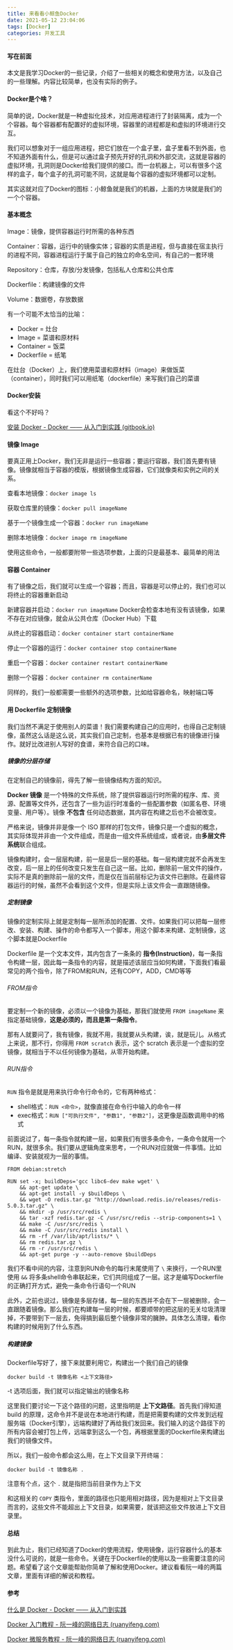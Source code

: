 ```yaml
---
title: 来看看小鲸鱼Docker
date: 2021-05-12 23:04:06
tags: [Docker]
categories: 开发工具
---
```

#### 写在前面

本文是我学习Docker的一些记录，介绍了一些相关的概念和使用方法，以及自己的一些理解。内容比较简单，也没有实际的例子。

#### Docker是个啥？

简单的说，Docker就是一种虚拟化技术，对应用进程进行了封装隔离，成为一个个容器。每个容器都有配置好的虚拟环境，容器里的进程都是和虚拟的环境进行交互。

我们可以想象对于一组应用进程，把它们放在一个盒子里，盒子里看不到外面，也不知道外面有什么，但是可以通过盒子预先开好的孔洞和外部交流，这就是容器的虚拟环境，孔洞则是Docker给我们提供的接口。而一台机器上，可以有很多个这样的盒子，每个盒子的孔洞可能不同，这就是每个容器的虚拟环境都可以定制。

其实这就对应了Docker的图标：小鲸鱼就是我们的机器，上面的方块就是我们的一个个容器。

#### 基本概念

Image：镜像，提供容器运行时所需的各种东西

Container：容器，运行中的镜像实体；容器的实质是进程，但与直接在宿主执行的进程不同，容器进程运行于属于自己的独立的命名空间，有自己的一套环境

Repository：仓库，存放/分发镜像，包括私人仓库和公共仓库

Dockerfile：构建镜像的文件

Volume：数据卷，存放数据

有一个可能不太恰当的比喻：

- Docker = 灶台
- Image = 菜谱和原材料
- Container = 饭菜
- Dockerfile = 纸笔

在灶台（Docker）上，我们使用菜谱和原材料（image）来做饭菜（container），同时我们可以用纸笔（dockerfile）来写我们自己的菜谱



#### Docker安装

看这个不好吗？

[安装 Docker - Docker —— 从入门到实践 (gitbook.io)](https://yeasy.gitbook.io/docker_practice/install)



#### 镜像 Image

要真正用上Docker，我们无非是运行一些容器；要运行容器，我们首先要有镜像。镜像就相当于容器的模版，根据镜像生成容器，它们就像类和实例之间的关系。

查看本地镜像：`docker image ls`

获取仓库里的镜像：`docker pull imageName`

基于一个镜像生成一个容器：`docker run imageName`

删除本地镜像：`docker image rm imageName`

使用这些命令，一般都要附带一些选项参数，上面的只是最基本、最简单的用法



#### 容器 Container

有了镜像之后，我们就可以生成一个容器；而且，容器是可以停止的，我们也可以将终止的容器重新启动

新建容器并启动：`docker run imageName`
Docker会检查本地有没有该镜像，如果不存在对应镜像，就会从公共仓库（Docker Hub）下载

从终止的容器启动：`docker container start containerName`

停止一个容器的运行：`docker container stop containerName`

重启一个容器：`docker container restart containerName`

删除一个容器：`docker container rm containerName`

同样的，我们一般都需要一些额外的选项参数，比如给容器命名，映射端口等



#### 用 Dockerfile 定制镜像

我们当然不满足于使用别人的菜谱！我们需要构建自己的应用时，也得自己定制镜像，虽然这么话是这么说，其实我们自己定制，也基本是根据已有的镜像进行操作。就好比改进别人写好的食谱，来符合自己的口味。

##### 镜像的分层存储

在定制自己的镜像前，得先了解一些镜像结构方面的知识。

**Docker 镜像** 是一个特殊的文件系统，除了提供容器运行时所需的程序、库、资源、配置等文件外，还包含了一些为运行时准备的一些配置参数（如匿名卷、环境变量、用户等）。镜像 **不包含** 任何动态数据，其内容在构建之后也不会被改变。

严格来说，镜像并非是像一个 ISO 那样的打包文件，镜像只是一个虚拟的概念，其实际体现并非由一个文件组成，而是由一组文件系统组成，或者说，由**多层文件系统**联合组成。

镜像构建时，会一层层构建，前一层是后一层的基础。每一层构建完就不会再发生改变，后一层上的任何改变只发生在自己这一层。比如，删除前一层文件的操作，实际不是真的删除前一层的文件，而是仅在当前层标记为该文件已删除。在最终容器运行的时候，虽然不会看到这个文件，但是实际上该文件会一直跟随镜像。

##### 定制镜像

镜像的定制实际上就是定制每一层所添加的配置、文件。如果我们可以把每一层修改、安装、构建、操作的命令都写入一个脚本，用这个脚本来构建、定制镜像，这个脚本就是Dockerfile

Dockerfile 是一个文本文件，其内包含了一条条的 **指令(Instruction)**，每一条指令构建一层，因此每一条指令的内容，就是描述该层应当如何构建，下面我们看最常见的两个指令，除了FROM和RUN，还有COPY，ADD，CMD等等

###### FROM指令

要定制一个新的镜像，必须以一个镜像为基础，那我们就使用 `FROM imageName` 来指定基础镜像，**这是必须的，而且是第一条指令**。

那有人就要问了，我有镜像，我就不用，我就要从头构建，诶，就是玩儿。从格式上来说，那不行，你得用 `FROM scratch` 表示，这个 scratch 表示是一个虚拟的空镜像，就相当于不以任何镜像为基础，从零开始构建。

###### RUN指令

`RUN` 指令是就是用来执行命令行命令的，它有两种格式：

- shell格式：`RUN <命令>`，就像直接在命令行中输入的命令一样
- exec格式：`RUN ["可执行文件", "参数1", "参数2"]`，这更像是函数调用中的格式

前面说过了，每一条指令就构建一层，如果我们有很多条命令，一条命令就用一个RUN，就很多余。我们要从逻辑角度来思考，一个RUN对应就做一件事情。比如编译、安装就视为一层的事情。

```shell
FROM debian:stretch

RUN set -x; buildDeps='gcc libc6-dev make wget' \
    && apt-get update \
    && apt-get install -y $buildDeps \
    && wget -O redis.tar.gz "http://download.redis.io/releases/redis-5.0.3.tar.gz" \
    && mkdir -p /usr/src/redis \
    && tar -xzf redis.tar.gz -C /usr/src/redis --strip-components=1 \
    && make -C /usr/src/redis \
    && make -C /usr/src/redis install \
    && rm -rf /var/lib/apt/lists/* \
    && rm redis.tar.gz \
    && rm -r /usr/src/redis \
    && apt-get purge -y --auto-remove $buildDeps
```

我们不看中间的内容，注意到RUN命令的每行末尾使用了 `\` 来换行，一个RUN里使用 `&&` 将多条shell命令串联起来，它们共同组成了一层。这才是编写Dockerfile的正确打开方式，避免一条命令行语句一个RUN

此外，之前也说过，镜像是多层存储，每一层的东西并不会在下一层被删除，会一直跟随着镜像。那么我们在构建每一层的时候，都要顺带的把这层的无关垃圾清理掉，不要带到下一层去，免得搞到最后整个镜像非常的臃肿。具体怎么清理，看你构建的时候用到了什么东西。

##### 构建镜像

Dockerfile写好了，接下来就要利用它，构建出一个我们自己的镜像

`docker build -t 镜像名称 <上下文路径>`

-t 选项后面，我们就可以指定输出的镜像名称

这里我们要讨论一下这个路径的问题，这里指明是 **上下文路径**。首先我们得知道 build 的原理，这命令并不是说在本地进行构建，而是把需要构建的文件发到远程服务端（Docker引擎），远端构建好了再给我们发回来。我们输入的这个路径下的所有内容会被打包上传，远端拿到这么一个包，再根据里面的Dockerfile来构建出我们的镜像文件。

所以，我们一般命令都会这么用，在上下文目录下开终端：

```shell
docker build -t 镜像名称 .
```

注意有个点，这个 `.` 就是指把当前目录作为上下文

和这相关的 `COPY` 类指令，里面的路径也只能用相对路径，因为是相对上下文目录而言的，这些文件不能超出上下文目录，如果需要，就该把这些文件放进上下文目录里。

#### 总结

到此为止，我们已经知道了Docker的使用流程，使用镜像，运行容器什么的基本没什么可说的，就是一些命令。关键在于Dockerfile的使用以及一些需要注意的问题。希望看了这个文章能帮助你简单了解和使用Docker。建议看看阮一峰的两篇文章，里面有详细的解说和教程。

#### 参考

[什么是 Docker - Docker —— 从入门到实践](https://yeasy.gitbook.io/docker_practice/introduction/what) 

[Docker 入门教程 - 阮一峰的网络日志 (ruanyifeng.com)](https://www.ruanyifeng.com/blog/2018/02/docker-tutorial.html)

[Docker 微服务教程 - 阮一峰的网络日志 (ruanyifeng.com)](https://ruanyifeng.com/blog/2018/02/docker-wordpress-tutorial.html)


